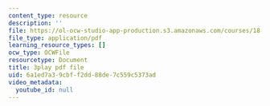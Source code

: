 ```yaml
---
content_type: resource
description: ''
file: https://ol-ocw-studio-app-production.s3.amazonaws.com/courses/18-06sc-linear-algebra-fall-2011/6a1ed7a39cbff2dd88de7c559c5373ad_MsIvs_6vC38.pdf
file_type: application/pdf
learning_resource_types: []
ocw_type: OCWFile
resourcetype: Document
title: 3play pdf file
uid: 6a1ed7a3-9cbf-f2dd-88de-7c559c5373ad
video_metadata:
  youtube_id: null
---
```

